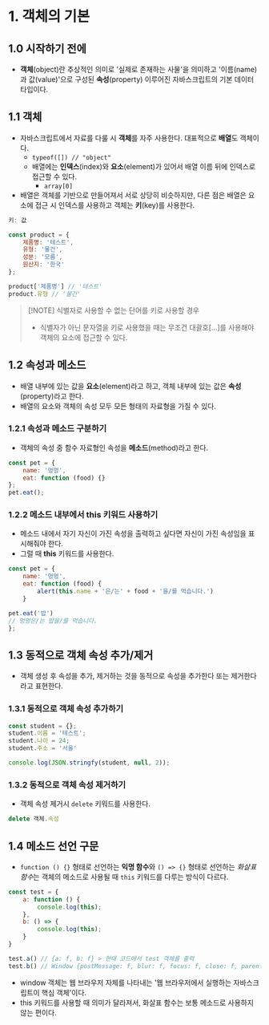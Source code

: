 # 1. 객체의 기본
## 1.0 시작하기 전에
- **객체**(object)란 추상적인 의미로 '실제로 존재하는 사물'을 의미하고 '이름(name)과 값(value)'으로 구성된 **속성**(property) 이루어진 자바스크립트의 기본 데이터 타입이다.

## 1.1 객체
- 자바스크립트에서 자료를 다룰 시 **객체**를 자주 사용한다. 대표적으로 **배열**도 객체이다.
	- `typeof([]) // "object"`
	- 배열에는 **인덱스**(index)와 **요소**(element)가 있어서 배열 이름 뒤에 인덱스로 접근할 수 있다.
		- `array[0]`
- 배열은 객체를 기반으로 만들어져서 서로 상당히 비슷하지만, 다른 점은 배열은 요소에 접근 시 인덱스를 사용하고 객체는 **키**(key)를 사용한다.

```javascript
키: 값

const product = {
	제품명: '테스트',
	유형: '물건',
	성분: '모름',
	원산지: '한국'
};

product['제품명'] // '테스트'
product.유형 // '물건'
```

> [!NOTE] 식별자로 사용할 수 없는 단어를 키로 사용할 경우
> - 식별자가 아닌 문자열을 키로 사용했을 때는 무조건 대괄호[...]를 사용해야 객체의 요소에 접근할 수 있다.

## 1.2 속성과 메소드
- 배열 내부에 있는 값을 **요소**(element)라고 하고, 객체 내부에 있는 값은 **속성**(property)라고 한다.
- 배열의 요소와 객체의 속성 모두 모든 형태의 자료형을 가질 수 있다.

### 1.2.1 속성과 메소드 구분하기
- 객체의 속성 중 함수 자료형인 속성을 **메소드**(method)라고 한다.
```javascript
const pet = {
	name: '멍멍',
	eat: function (food) {}
};
pet.eat();
```

### 1.2.2 메소드 내부에서 this 키워드 사용하기
- 메소드 내에서 자기 자신이 가진 속성을 출력하고 싶다면 자신이 가진 속성임을 표시해줘야 한다.
- 그럴 때 **this** 키워드를 사용한다.
```javascript
const pet = {
	name: '멍멍',
	eat: function (food) {
		alert(this.name + '은/는' + food + '을/를 먹습니다.')
	}

pet.eat('밥')
// 멍멍은/는 밥을/를 먹습니다.
};
```

## 1.3 동적으로 객체 속성 추가/제거
- 객체 생성 후 속성을 추가, 제거하는 것을 동적으로 속성을 추가한다 또는 제거한다라고 표현한다.

### 1.3.1 동적으로 객체 속성 추가하기
```javascript
const student = {};
student.이름 = '테스트';
student.나이 = 24;
student.주소 = '서울'

console.log(JSON.stringfy(student, null, 2));
```

### 1.3.2 동적으로 객체 속성 제거하기
- 객체 속성 제거시 `delete` 키워드를 사용한다.
```javascript
delete 객체.속성
```

## 1.4 메소드 선언 구문
- `function () {}` 형태로 선언하는 **익명 함수**와 `() => {}` 형태로 선언하는 *화살표 함수*는 객체의 메소드로 사용될 때 `this` 키워드를 다루는 방식이 다르다.

```javascript
const test = {
	a: function () {
		console.log(this);
	},
	b: () => {
		console.log(this);
	}
}

test.a() // {a: f, b: f} > 현태 코드에서 test 객체를 출력
test.b() // Window {postMessage: f, blur: f, focus: f, close: f, parent: Window, ...} > window 객체를 출력
```
- window 객체는 웹 브라우저 자체를 나타내는 '웹 브라우저에서 실행하는 자바스크립트이 핵심 객체'이다.
- this 키워드를 사용할 때 의미가 달라져서, 화살표 함수는 보통 메소드로 사용하지 않는 편이다.